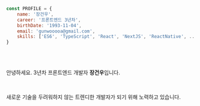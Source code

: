 ```javascript
const PROFILE = {
    name: '장건우',
    career: '프론트엔드 3년차',
    birthDate: '1993-11-04',
    email: 'gunwooooa@gmail.com',
    skills: ['ES6', 'TypeScript', 'React', 'NextJS', 'ReactNative', ...]
}
```

<br />
<br />

안녕하세요. 3년차 프론트엔드 개발자 **장건우**입니다.

<br />

새로운 기술을 두려워하지 않는 트렌디한 개발자가 되기 위해 노력하고 있습니다.
